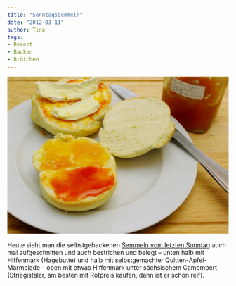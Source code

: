 ```yaml
---
title: "Sonntagssemmeln"
date: "2012-03-11" 
author: Tina
tags:
- Rezept
- Backen
- Brötchen
---
```


![Sonntagssemmel mit Marmelade und Weichkäse](images/imgp8685.jpg)

Heute sieht man die selbstgebackenen [Semmeln vom letzten Sonntag](/posts/2012/03/sonntagskaiserbrotchen/) auch mal aufgeschnitten und auch bestrichen und belegt – unten halb mit Hiffenmark (Hagebutte) und halb mit selbstgemachter Quitten-Apfel-Marmelade – oben mit etwas Hiffenmark unter sächsischem Camembert (Striegistaler, am besten mit Rotpreis kaufen, dann ist er schön reif).
